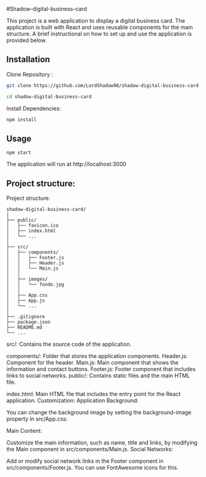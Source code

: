#Shadow-digital-business-card

This project is a web application to display a digital business card. The application is built with React and uses reusable components for the main structure. A brief instructional on how to set up and use the application is provided below.

## Installation

Clone Repository :

```bash
git clone https://github.com/LordShadow98/shadow-digital-business-card.git

cd shadow-digital-business-card
```

Install Dependencies:

```bash
npm install
```

## Usage

```
npm start
```
The application will run at http://localhost:3000

## Project structure:

Project structure:
```
shadow-digital-business-card/
│
├── public/
│   ├── favicon.ico
│   ├── index.html
│   └── ...
│
├── src/
│   ├── components/
│   │   ├── Footer.js
│   │   ├── Header.js
│   │   └── Main.js
│   │
│   ├── images/
│   │   └── fondo.jpg
│   │
│   ├── App.css
│   ├── App.js
│   └── ...
│
├── .gitignore
├── package.json
├── README.md
└── ...

```

src/: Contains the source code of the application.

components/: Folder that stores the application components.
Header.js: Component for the header.
Main.js: Main component that shows the information and contact buttons.
Footer.js: Footer component that includes links to social networks.
public/: Contains static files and the main HTML file.

index.html: Main HTML file that includes the entry point for the React application.
Customization:
Application Background:

You can change the background image by setting the background-image property in src/App.css:

Main Content:

Customize the main information, such as name, title and links, by modifying the Main component in src/components/Main.js.
Social Networks:

Add or modify social network links in the Footer component in src/components/Footer.js. You can use FontAwesome icons for this.